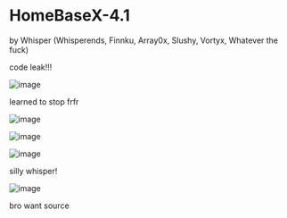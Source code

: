 # HomeBaseX-4.1

by Whisper (Whisperends, Finnku, Array0x, Slushy, Vortyx, Whatever the fuck)

code leak!!!


![image](https://github.com/nax1800/HomeBaseX-4.1/assets/74548019/491e212f-dbfa-42b0-be1e-3bc11575f6e9)

learned to stop frfr

![image](https://github.com/nax1800/HomeBaseX-4.1/assets/74548019/f4ded8b2-31bc-432b-b5fe-ebd775a9709f)

![image](https://github.com/nax1800/HomeBaseX-4.1/assets/74548019/34b40268-af54-4f28-a18a-3b921b6833b0)

![image](https://github.com/nax1800/HomeBaseX-4.1/assets/74548019/9fb0dd06-4a48-4c2f-b5af-a68c872ed296)


silly whisper!

![image](https://github.com/nax1800/HomeBaseX-4.1/assets/74548019/2cdff06a-e755-4131-b79d-f5bb1b3b134b)


bro want source
